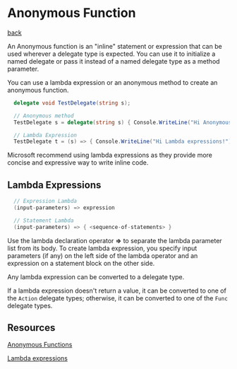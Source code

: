 # Anonymous Function

[back](../README.md)

An Anonymous function is an "inline" statement or expression that can be used wherever a delegate type is expected. You can use it to initialize a named delegate or pass it instead of a named delegate type as a method parameter.

You can use a lambda expression or an anonymous method to create an anonymous function.

``` cs
  delegate void TestDelegate(string s);

  // Anonymous method
  TestDelegate s = delegate(string s) { Console.WriteLine("Hi Anonymous methods!")};

  // Lambda Expression
  TestDelegate t = (s) => { Console.WriteLine("Hi Lambda expressions!"); };
```

Microsoft recommend using lambda expressions as they provide more concise and expressive way to write inline code.

## Lambda Expressions

``` cs
  // Expression Lambda
  (input-parameters) => expression

  // Statement Lambda
  (input-parameters) => { <sequence-of-statements> }
```

Use the lambda declaration operator **=>** to separate the lambda parameter list from its body. To create lambda expression, you specify input parameters (if any) on the left side of the lambda operator and an expression on a statement block on the other side.

Any lambda expression can be converted to a delegate type.

If a lambda expression doesn't return a value, it can be converted to one of the `Action` delegate types; otherwise, it can be converted to one of the `Func` delegate types.


## Resources

[Anonymous Functions](https://docs.microsoft.com/en-us/dotnet/csharp/programming-guide/statements-expressions-operators/anonymous-functions)

[Lambda expressions](https://bootcamp.jala.services/#/client/MTEAYwBwb3N0Z3Jlc3Fs)
